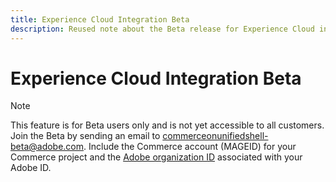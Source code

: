 ```yaml
---
title: Experience Cloud Integration Beta
description: Reused note about the Beta release for Experience Cloud integration
---
```

# Experience Cloud Integration Beta

>[!NOTE]
>
>This feature is for Beta users only and is not yet accessible to all customers. Join the Beta by sending an email to [commerceonunifiedshell-beta@adobe.com](mailto:commerceonunifiedshell-beta@adobe.com). Include the Commerce account (MAGEID) for your Commerce project and the [Adobe organization ID](https://experienceleague-review.corp.adobe.com/docs/core-services/interface/administration/organizations.html) associated with your Adobe ID.
